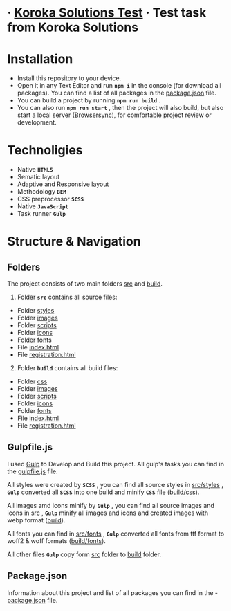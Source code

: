 # &middot; [Koroka Solutions Test](https://github.com/VladislavDesu/koroka-solutions-test) &middot; Test task from Koroka Solutions

# Installation

* Install this repository to your device.
* Open it in any Text Editor and run **`npm i`** in the console (for download all packages). You can find a list of all packages in the [package.json](https://github.com/VladislavDesu/koroka-solutions-test/blob/master/package.json) file.
* You can build a project by running **`npm run build`** .
* You can also run **`npm run start`** , then the project will also build, but also start a local server ([Browsersync](https://browsersync.io/)), for comfortable project review or development.

# Technoligies

* Native **`HTML5`**
* Sematic layout
* Adaptive and Responsive layout
* Methodology **`BEM`**
* CSS preprocessor **`SCSS`**
* Native **`JavaScript`**
* Task runner **`Gulp`**

# Structure & Navigation

## Folders

The project consists of two main folders [src](https://github.com/VladislavDesu/koroka-solutions-test/tree/master/src) and [build](https://github.com/VladislavDesu/koroka-solutions-test/tree/master/build).

1. Folder **`src`** contains all source files:

* Folder [styles](https://github.com/VladislavDesu/koroka-solutions-test/tree/master/src/styles)
* Folder [images](https://github.com/VladislavDesu/koroka-solutions-test/tree/master/src/images)
* Folder [scripts](https://github.com/VladislavDesu/koroka-solutions-test/tree/master/src/scripts)
* Folder [icons](https://github.com/VladislavDesu/koroka-solutions-test/tree/master/src/icons)
* Folder [fonts](https://github.com/VladislavDesu/koroka-solutions-test/tree/master/src/fonts)
* File [index.html](https://github.com/VladislavDesu/koroka-solutions-test/blob/master/src/index.html)
* File [registration.html](https://github.com/VladislavDesu/koroka-solutions-test/blob/master/src/registration.html)


2. Folder **`build`** contains all build files:

* Folder [css](https://github.com/VladislavDesu/koroka-solutions-test/tree/master/build/css)
* Folder [images](https://github.com/VladislavDesu/koroka-solutions-test/tree/master/build/images)
* Folder [scripts](https://github.com/VladislavDesu/koroka-solutions-test/tree/master/build/scripts)
* Folder [icons](https://github.com/VladislavDesu/koroka-solutions-test/tree/master/build/icons)
* Folder [fonts](https://github.com/VladislavDesu/koroka-solutions-test/tree/master/build/fonts)
* File [index.html](https://github.com/VladislavDesu/koroka-solutions-test/blob/master/build/index.html)
* File [registration.html](https://github.com/VladislavDesu/koroka-solutions-test/blob/master/build/registration.html)

## Gulpfile.js

I used [Gulp](https://gulpjs.com/) to Develop and Build this project. All gulp's tasks you can find in the [gulpfile.js](https://github.com/VladislavDesu/koroka-solutions-test/blob/master/gulpfile.js) file.

All styles were created by **`SCSS`** , you can find all source styles in [src/styles](https://github.com/VladislavDesu/koroka-solutions-test/tree/master/src/styles) , **`Gulp`** converted all **`SCSS`** into one build and minify **`CSS`** file ([build/css](https://github.com/VladislavDesu/koroka-solutions-test/tree/master/build/css)).

All images amd icons minify by **`Gulp`** , you can find all source images and icons in [src](https://github.com/VladislavDesu/koroka-solutions-test/tree/master/src) , **`Gulp`** minify all images and icons and created images with webp format ([build](https://github.com/VladislavDesu/koroka-solutions-test/tree/master/build)).

All fonts you can find in [src/fonts](https://github.com/VladislavDesu/koroka-solutions-test/tree/master/src/fonts) , **`Gulp`** converted all fonts from ttf format to woff2 & woff formats ([build/fonts](https://github.com/VladislavDesu/koroka-solutions-test/tree/master/build/fonts)).

All other files **`Gulp`** copy form [src](https://github.com/VladislavDesu/koroka-solutions-test/tree/master/src) folder to [build](https://github.com/VladislavDesu/koroka-solutions-test/tree/master/build) folder.

## Package.json

Information about this project and list of all packages you can find in the - [package.json](https://github.com/VladislavDesu/koroka-solutions-test/blob/master/package.json) file.
